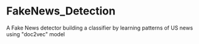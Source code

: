 # FakeNews_Detection
A Fake News detector building a classifier by learning patterns of US news using "doc2vec" model
